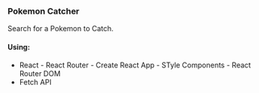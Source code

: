 ### Pokemon Catcher

Search for a Pokemon to Catch.

#### Using:

- React
        - React Router
        - Create React App
        - STyle Components
        - React Router DOM
- Fetch API